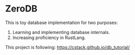 # ZeroDB

This is toy database implementation for two purposes:
1. Learning and implementing database internals.
2. Increasing proficiency in RustLang.

This project is following: https://cstack.github.io/db_tutorial/
